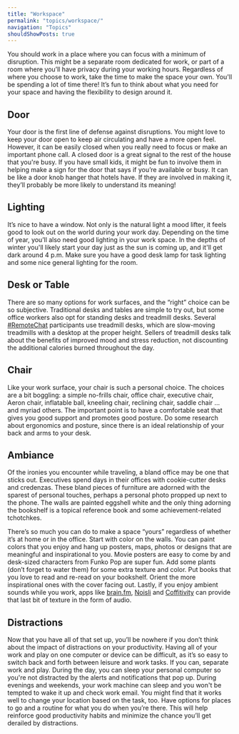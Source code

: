 ```yaml
---
title: "Workspace"
permalink: "topics/workspace/"
navigation: "Topics"
shouldShowPosts: true
---
```


You should work in a place where you can focus with a minimum of disruption. This might be a separate room dedicated for work, or part of a room where you’ll have privacy during your working hours. Regardless of where you choose to work, take the time to make the space your own. You'll be spending a lot of time there! It’s fun to think about what you need for your space and having the flexibility to design around it.

## Door

Your door is the first line of defense against disruptions. You might love to keep your door open to keep air circulating and have a more open feel. However, it can be easily closed when you really need to focus or make an important phone call. A closed door is a great signal to the rest of the house that you're busy. If you have small kids, it might be fun to involve them in helping make a sign for the door that says if you’re available or busy. It can be like a door knob hanger that hotels have. If they are involved in making it, they’ll probably be more likely to understand its meaning!

## Lighting

It’s nice to have a window. Not only is the natural light a mood lifter, it feels good to look out on the world during your work day. Depending on the time of year, you’ll also need good lighting in your work space. In the depths of winter you'll likely start your day just as the sun is coming up, and it'll get dark around 4 p.m. Make sure you have a good desk lamp for task lighting and some nice general lighting for the room.

## Desk or Table

There are so many options for work surfaces, and the “right” choice can be so subjective. Traditional desks and tables are simple to try out, but some office workers also opt for standing desks and treadmill desks. Several [#RemoteChat](/remotechat/) participants use treadmill desks, which are slow-moving treadmills with a desktop at the proper height. Sellers of treadmill desks talk about the benefits of improved mood and stress reduction, not discounting the additional calories burned throughout the day.

## Chair

Like your work surface, your chair is such a personal choice. The choices are a bit boggling: a simple no-frills chair, office chair, executive chair, Aeron chair, inflatable ball, kneeling chair, reclining chair, saddle chair … and myriad others. The important point is to have a comfortable seat that gives you good support and promotes good posture. Do some research about ergonomics and posture, since there is an ideal relationship of your back and arms to your desk.

## Ambiance

Of the ironies you encounter while traveling, a bland office may be one that sticks out. Executives spend days in their offices with cookie-cutter desks and credenzas. These bland pieces of furniture are adorned with the sparest of personal touches, perhaps a personal photo propped up next to the phone. The walls are painted eggshell white and the only thing adorning the bookshelf is a topical reference book and some achievement-related tchotchkes.

There’s so much you can do to make a space “yours” regardless of whether it’s at home or in the office. Start with color on the walls. You can paint colors that you enjoy and hang up posters, maps, photos or designs that are meaningful and inspirational to you. Movie posters are easy to come by and desk-sized characters from Funko Pop are super fun. Add some plants (don’t forget to water them) for some extra texture and color. Put books that you love to read and re-read on your bookshelf. Orient the more inspirational ones with the cover facing out. Lastly, if you enjoy ambient sounds while you work, apps like [brain.fm](https://www1.brain.fm/), [Noisli](https://www.noisli.com/) and [Coffitivity](https://coffitivity.com/) can provide that last bit of texture in the form of audio.

## Distractions

Now that you have all of that set up, you’ll be nowhere if you don’t think about the impact of distractions on your productivity. Having all of your work and play on one computer or device can be difficult, as it’s so easy to switch back and forth between leisure and work tasks. If you can, separate work and play. During the day, you can sleep your personal computer so you're not distracted by the alerts and notifications that pop up. During evenings and weekends, your work machine can sleep and you won't be tempted to wake it up and check work email. You might find that it works well to change your location based on the task, too. Have options for places to go and a routine for what you do when you’re there. This will help reinforce good productivity habits and minimize the chance you’ll get derailed by distractions.